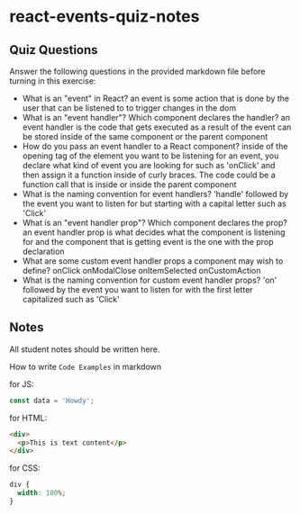 # react-events-quiz-notes

## Quiz Questions

Answer the following questions in the provided markdown file before turning in this exercise:

- What is an "event" in React?
  an event is some action that is done by the user that can be listened to to trigger changes in the dom
- What is an "event handler"? Which component declares the handler?
  an event handler is the code that gets executed as a result of the event can be stored inside of the same component or the parent component
- How do you pass an event handler to a React component?
  inside of the opening tag of the element you want to be listening for an event, you declare what kind of event you are looking for such as 'onClick' and then assign it a function inside of curly braces. The code could be a function call that is inside or inside the parent component
- What is the naming convention for event handlers?
  'handle' followed by the event you want to listen for but starting with a capital letter such as 'Click'
- What is an "event handler prop"? Which component declares the prop?
  an event handler prop is what decides what the component is listening for and the component that is getting event is the one with the prop declaration
- What are some custom event handler props a component may wish to define?
  onClick onModalClose onItemSelected onCustomAction
- What is the naming convention for custom event handler props?
  'on' followed by the event you want to listen for with the first letter capitalized such as 'Click'

## Notes

All student notes should be written here.

How to write `Code Examples` in markdown

for JS:

```javascript
const data = 'Howdy';
```

for HTML:

```html
<div>
  <p>This is text content</p>
</div>
```

for CSS:

```css
div {
  width: 100%;
}
```
